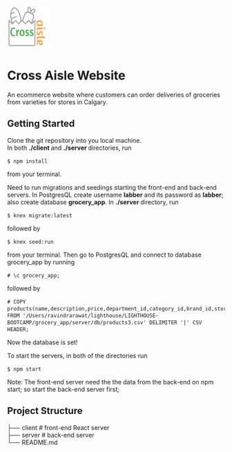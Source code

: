 <a href="http://localhost:3000/"><img src="./client/src/assets/images/logo.png" title="Cross Aisle" alt="Cross Aisle" height="100" width="100"></a>

# Cross Aisle Website

An ecommerce website where customers can order deliveries of groceries from varieties for stores in Calgary.

## Getting Started

Clone the git repository into you local machine. <br />
In both <b>./client </b> and <b>./server </b> directories, run

```
$ npm install
```

from your terminal.

Need to run migrations and seedings starting the front-end and back-end servers.
In PostgresQL create username <b>labber</b> and its password as <b>labber</b>; also create database <b>grocery_app</b>.
In <b>./server </b> directory, run

```
$ knex migrate:latest
```

followed by

```
$ knex seed:run
```

from your terminal. Then go to PostgresQL and connect to database grocery_app by running

```
# \c grocery_app;
```

followed by

```
# COPY products(name,description,price,department_id,category_id,brand_id,store_id,image)
FROM '/Users/ravindrarawat/lighthouse/LIGHTHOUSE-BOOTCAMP/grocery_app/server/db/products3.csv' DELIMITER '|' CSV HEADER;
```

Now the database is set!

To start the servers, in both of the directories run

```
$ npm start
```
Note: The front-end server need the the data from the back-end on npm start; so start the back-end server first;
## Project Structure

├── client # front-end React server \
├── server # back-end server\
└── README.md